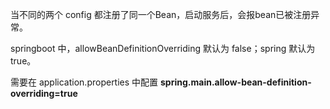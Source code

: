 当不同的两个 config 都注册了同一个Bean，启动服务后，会报bean已被注册异常。

springboot 中，allowBeanDefinitionOverriding 默认为 false；spring 默认为 true。

需要在 application.properties 中配置 **spring.main.allow-bean-definition-overriding=true**

